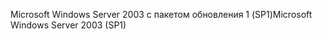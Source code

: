 <span data-ttu-id="a6cc2-101">Microsoft Windows Server 2003 с пакетом обновления 1 (SP1)</span><span class="sxs-lookup"><span data-stu-id="a6cc2-101">Microsoft Windows Server 2003 (SP1)</span></span>